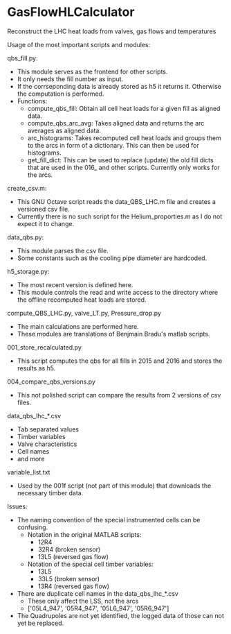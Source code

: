 # GasFlowHLCalculator
Reconstruct the LHC heat loads from valves, gas flows and temperatures

Usage of the most important scripts and modules:

qbs_fill.py:

- This module serves as the frontend for other scripts.
- It only needs the fill number as input.
- If the corrseponding data is already stored as h5 it returns it. Otherwise the computation is performed.
- Functions:
  - compute_qbs_fill: Obtain all cell heat loads for a given fill as aligned data.
  - compute_qbs_arc_avg: Takes aligned data and returns the arc averages as aligned data.
  - arc_histograms: Takes recomputed cell heat loads and groups them to the arcs in form of a dictionary. This can then be used for histograms.
  - get_fill_dict: This can be used to replace (update) the old fill dicts that are used in the 016\_ and other scripts. Currently only works for the arcs.

create_csv.m:

- This GNU Octave script reads the data_QBS_LHC.m file and creates a versioned csv file.
- Currently there is no such script for the Helium_proporties.m as I do not expect it to change.

data_qbs.py:

- This module parses the csv file. 
- Some constants such as the cooling pipe diameter are hardcoded.

h5_storage.py:

- The most recent version is defined here.
- This module controls the read and write access to the directory where the offline recomputed heat loads are stored.

compute_QBS_LHC.py, valve_LT.py, Pressure_drop.py

- The main calculations are performed here. 
- These modules are translations of Benjmain Bradu's matlab scripts.

001_store_recalculated.py

- This script computes the qbs for all fills in 2015 and 2016 and stores the results as h5.

004_compare_qbs_versions.py

- This not polished script can compare the results from 2 versions of csv files.

data_qbs_lhc\_*.csv

- Tab separated values
- Timber variables
- Valve characteristics
- Cell names 
- and more

variable_list.txt

- Used by the 001f script (not part of this module) that downloads the necessary timber data.

Issues:

- The naming convention of the special instrumented cells can be confusing.
  - Notation in the original MATLAB scripts:
    - 12R4
    - 32R4 (broken sensor)
    - 13L5 (reversed gas flow)
  - Notation of the special cell timber variables:
    - 13L5
    - 33L5 (broken sensor)
    - 13R4 (reversed gas flow)
- There are duplicate cell names in the data_qbs_lhc\_\*.csv
  - These only affect the LSS, not the arcs
  -  ['05L4_947', '05R4_947', '05L6_947', '05R6_947']
- The Quadrupoles are not yet identified, the logged data of those can not yet be replaced.
